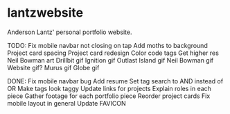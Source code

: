 # lantzwebsite
Anderson Lantz' personal portfolio website.

TODO: 
Fix mobile navbar not closing on tap
Add moths to background
Project card spacing
Project card redesign
Color code tags
Get higher res Neil Bowman art
Drillbit gif
Ignition gif
Outlast Island gif
Neil Bowman gif
Website gif?
Murus gif
Globe gif

DONE:
Fix mobile navbar bug
Add resume
Set tag search to AND instead of OR
Make tags look taggy
Update links for projects
Explain roles in each piece
Gather footage for each portfolio piece
Reorder project cards
Fix mobile layout in general
Update FAVICON